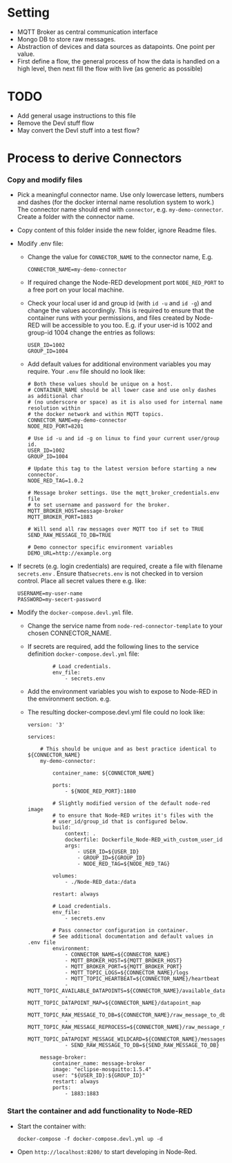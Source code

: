 # Setting 

* MQTT Broker as central communication interface
* Mongo DB to store raw messages.
* Abstraction of devices and data sources as datapoints. One point per value.
* First define a flow, the general process of how the data is handled on a high level, then next fill the flow with live (as generic as possible)

# TODO

* Add general usage instructions to this file
* Remove the Devl stuff flow
* May convert the Devl stuff into a test flow?

# Process to derive Connectors

### Copy and modify files

* Pick a meaningful connector name. Use only lowercase letters, numbers and dashes (for the docker internal name resolution system to work.) The connector name should end with `connector`, e.g. `my-demo-connector`. Create a folder with the connector name.

* Copy content of this folder  inside the new folder, ignore Readme files.

* Modify .env file:

  * Change the value for `CONNECTOR_NAME` to the connector name, E.g. 

    ```
    CONNECTOR_NAME=my-demo-connector
    ```

  * If required change the Node-RED development port `NODE_RED_PORT` to a free port on your local machine.

  * Check your local user id and group id (with `id -u` and `id -g`) and change the values accordingly. This is required to ensure that the container runs with your permissions, and files created by Node-RED will be accessible to you too. E.g. if your user-id is 1002 and group-id 1004 change the entries as follows:

    ```
    USER_ID=1002
    GROUP_ID=1004
    ```

    

  * Add default values for additional environment variables you may require.  Your `.env` file should no look like:

    ```
    # Both these values should be unique on a host.
    # CONTAINER_NAME should be all lower case and use only dashes as additional char 
    # (no underscore or space) as it is also used for internal name resolution within 
    # the docker network and within MQTT topics.
    CONNECTOR_NAME=my-demo-connector
    NODE_RED_PORT=8201
    
    # Use id -u and id -g on linux to find your current user/group id.
    USER_ID=1002
    GROUP_ID=1004
    
    # Update this tag to the latest version before starting a new connector.
    NODE_RED_TAG=1.0.2
    
    # Message broker settings. Use the mqtt_broker_credentials.env file
    # to set username and password for the broker.
    MQTT_BROKER_HOST=message-broker
    MQTT_BROKER_PORT=1883
    
    # Will send all raw messages over MQTT too if set to TRUE
    SEND_RAW_MESSAGE_TO_DB=TRUE
    
    # Demo connector specific environment variables
    DEMO_URL=http://example.org
    ```

* If secrets (e.g. login credentials) are required, create a file with filename `secrets.env` . Ensure that`secrets.env` is not checked in to version control. Place all secret values there e.g. like: 

  ```
  USERNAME=my-user-name
  PASSWORD=my-secert-password
  ```

* Modify the `docker-compose.devl.yml` file.

  * Change the service name from `node-red-connector-template` to your chosen CONNECTOR_NAME.

  * If secrets are required, add the following lines to the service definition  `docker-compose.devl.yml` file: 

    ```
            # Load credentials.
            env_file:
                - secrets.env
    ```

  * Add the environment variables you wish to expose to Node-RED in the environment section. e.g.

  * The resulting docker-compose.devl.yml file could no look like:

    ```
    version: '3'
    
    services:
    
        # This should be unique and as best practice identical to ${CONNECTOR_NAME}
        my-demo-connector:
    
            container_name: ${CONNECTOR_NAME}
    
            ports:
                - ${NODE_RED_PORT}:1880
    
            # Slightly modified version of the default node-red image
            # to ensure that Node-RED writes it's files with the 
            # user_id/group_id that is configured below. 
            build:
                context: .
                dockerfile: Dockerfile_Node-RED_with_custom_user_id
                args: 
                    - USER_ID=${USER_ID}
                    - GROUP_ID=${GROUP_ID}
                    - NODE_RED_TAG=${NODE_RED_TAG}
    
            volumes: 
                - ./Node-RED_data:/data
    
            restart: always
    
            # Load credentials.
            env_file:
                - secrets.env
    
            # Pass connector configuration in container.
            # See additional documentation and default values in .env file
            environment:
                - CONNECTOR_NAME=${CONNECTOR_NAME}
                - MQTT_BROKER_HOST=${MQTT_BROKER_HOST}
                - MQTT_BROKER_PORT=${MQTT_BROKER_PORT}
                - MQTT_TOPIC_LOGS=${CONNECTOR_NAME}/logs
                - MQTT_TOPIC_HEARTBEAT=${CONNECTOR_NAME}/heartbeat
                - MQTT_TOPIC_AVAILABLE_DATAPOINTS=${CONNECTOR_NAME}/available_datapoints
                - MQTT_TOPIC_DATAPOINT_MAP=${CONNECTOR_NAME}/datapoint_map
                - MQTT_TOPIC_RAW_MESSAGE_TO_DB=${CONNECTOR_NAME}/raw_message_to_db
                - MQTT_TOPIC_RAW_MESSAGE_REPROCESS=${CONNECTOR_NAME}/raw_message_reprocess
                - MQTT_TOPIC_DATAPOINT_MESSAGE_WILDCARD=${CONNECTOR_NAME}/messages/#
                - SEND_RAW_MESSAGE_TO_DB=${SEND_RAW_MESSAGE_TO_DB}
    
        message-broker:
            container_name: message-broker
            image: "eclipse-mosquitto:1.5.4"
            user: "${USER_ID}:${GROUP_ID}"
            restart: always
            ports:
                - 1883:1883
    ```

### Start the container and add functionality to Node-RED

* Start the container with: 

  ```
  docker-compose -f docker-compose.devl.yml up -d
  ```

* Open `http://localhost:8200/` to start developing in Node-Red.